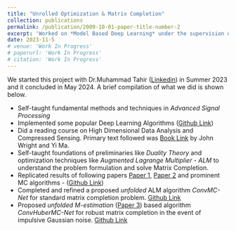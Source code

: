 ```yaml
---
title: "Unrolled Optimization & Matrix Completion"
collection: publications
permalink: /publication/2009-10-01-paper-title-number-2
excerpt: 'Worked on *Model Based Deep Learning* under the supervision of Dr.Muhammad Tahir'
date: 2023-11-5
# venue: 'Work In Progress'
# paperurl: 'Work In Progress'
# citation: 'Work In Progress'
---
```

We started this project with Dr.Muhammad Tahir ([Linkedin](https://www.linkedin.com/in/muhammad-tahir-aa421590/?originalSubdomain=pk)) in Summer 2023 and it concluded in May 2024. A brief compilation of what we did is shown below.

- Self-taught fundamental methods and techniques in *Advanced Signal Processing*
- Implemented some popular Deep Learning Algorithms ([Github Link](https://github.com/TalhaAhmed2000/DeepLearning))
- Did a reading course on High Dimensional Data Analysis and Compressed Sensing. Primary text followed was [Book Link](https://book-wright-ma.github.io/Book-WM-20210422.pdf) by John Wright and Yi Ma.
- Self-taught foundations of preliminaries like *Duality Theory* and optimization techniques like *Augmented Lagrange Multiplier - ALM* to understand the problem formulation and solve Matrix Completion.
- Replicated results of following papers [Paper 1](https://ieeexplore.ieee.org/document/9906418), [Paper 2](https://ieeexplore.ieee.org/document/9906418) and prominent MC algorithms - ([Github Link](https://github.com/Talha-Nehal-Undegrad-Study/M-estimation-RMC/tree/main))
- Completed and refined a proposed *unfolded* ALM algorithm *ConvMC-Net* for standard matrix completion problem. [Github Link](https://github.com/TalhaAhmed2000/convmc-net)
- Proposed *unfolded* *M-estimation* ([Paper 3](https://ieeexplore.ieee.org/document/8682657)) based algorithm *ConvHuberMC-Net* for robust matrix completion in the event of impulsive Gaussian noise. [Github Link](https://github.com/Talha-Nehal-Undegrad-Study/ConvHuberMC-Net)
